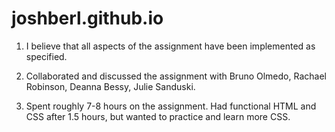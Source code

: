 # joshberl.github.io

1. I believe that all aspects of the assignment have been implemented as specified.

2. Collaborated and discussed the assignment with Bruno Olmedo, Rachael Robinson, Deanna Bessy, Julie Sanduski.

3. Spent roughly 7-8 hours on the assignment. Had functional HTML and CSS after 1.5 hours, but wanted to practice and learn more CSS.
